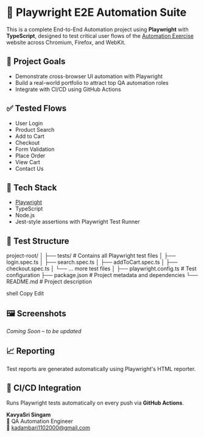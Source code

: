 # 🧪 Playwright E2E Automation Suite

This is a complete End-to-End Automation project using **Playwright** with **TypeScript**, designed to test critical user flows of the [Automation Exercise](https://automationexercise.com) website across Chromium, Firefox, and WebKit.

## 🚀 Project Goals
- Demonstrate cross-browser UI automation with Playwright
- Build a real-world portfolio to attract top QA automation roles
- Integrate with CI/CD using GitHub Actions

## ✅ Tested Flows
- User Login
- Product Search
- Add to Cart
- Checkout
- Form Validation
- Place Order
- View Cart
- Contact Us

## 🧰 Tech Stack
- [Playwright](https://playwright.dev/)
- TypeScript
- Node.js
- Jest-style assertions with Playwright Test Runner

## 📂 Test Structure
project-root/
│
├── tests/ # Contains all Playwright test files
│ ├── login.spec.ts
│ ├── search.spec.ts
│ ├── addToCart.spec.ts
│ ├── checkout.spec.ts
│ └── ... more test files
│
├── playwright.config.ts # Test configuration
├── package.json # Project metadata and dependencies
└── README.md # Project description

shell
Copy
Edit

## 🖼️ Screenshots
*Coming Soon – to be updated*

## 📈 Reporting
Test reports are generated automatically using Playwright's HTML reporter.

## 🤖 CI/CD Integration
Runs Playwright tests automatically on every push via **GitHub Actions**.


**KavyaSri Singam**  
💼 QA Automation Engineer  
📧 kadambari1102000@gmail.com
